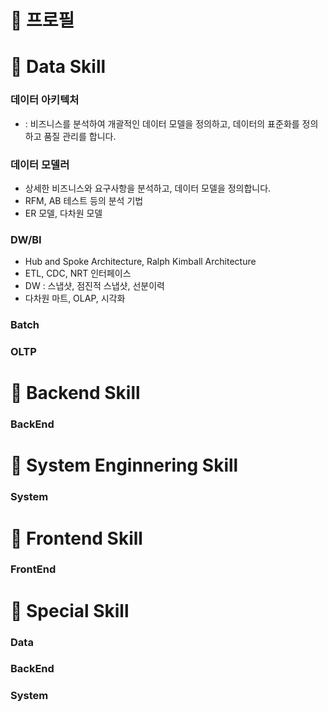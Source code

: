 # :high_brightness: 프로필
<!--
# :high_brightness: 히스토리
### 프리랜서
* 2006년 07월 ~ 현재
* 분야 : FrontEnd, BackEnd, Data, System
> FrontEnd 손뗀지 10년 넘음 ...
### 제이넷
* 2005년 02월 ~ 2006년 01월
* 분야 : FrontEnd, BackEnd, Data, System
### 인카르타
* 1999년 08월 ~ 2002년 05월
* 분야 : FrontEnd, BackEnd, Data, System
-->
# :high_brightness: Data Skill
### 데이터 아키텍처
*  : 비즈니스를 분석하여 개괄적인 데이터 모델을 정의하고, 데이터의 표준화를 정의하고 품질 관리를 합니다.
### 데이터 모델러
* 상세한 비즈니스와 요구사항을 분석하고, 데이터 모델을 정의합니다.
* RFM, AB 테스트 등의 분석 기법
* ER 모델, 다차원 모델
### DW/BI
* Hub and Spoke Architecture, Ralph Kimball Architecture
* ETL, CDC, NRT 인터페이스
* DW : 스냅샷, 점진적 스냅샷, 선분이력
* 다차원 마트, OLAP, 시각화
### Batch
### OLTP

# :high_brightness: Backend Skill
### BackEnd

# :high_brightness: System Enginnering Skill
### System

# :high_brightness: Frontend Skill
### FrontEnd

# :high_brightness: Special Skill
### Data
### BackEnd
### System


